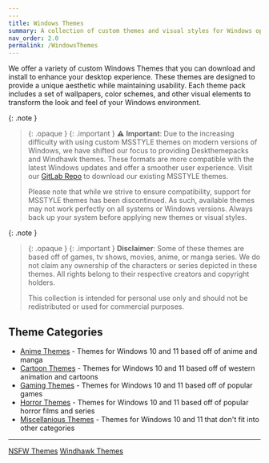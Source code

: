 ```yaml
---
---
title: Windows Themes
summary: A collection of custom themes and visual styles for Windows operating systems.
nav_order: 2.0
permalink: /WindowsThemes
---
```


We offer a variety of custom Windows Themes that you can download and install to enhance your desktop experience. These themes are designed to provide a unique aesthetic while maintaining usability. Each theme pack includes a set of wallpapers, color schemes, and other visual elements to transform the look and feel of your Windows environment.

{: .note  }
> {: .opaque }
> {: .important }
> ⚠️ **Important**: Due to the increasing difficulty with using custom MSSTYLE themes on modern versions of Windows, we have shifted our focus to providing Deskthemepacks and Windhawk themes. These formats are more compatible with the latest Windows updates and offer a smoother user experience. Visit our [GitLab Repo](https://gitlab.com/the-back-room/) to download our existing MSSTYLE themes.
> 
> Please note that while we strive to ensure compatibility, support for MSSTYLE themes has been discontinued. As such, available themes may not work perfectly on all systems or Windows versions. Always back up your system before applying new themes or visual styles.

{: .note }
> {: .opaque }
> {: .important }
> **Disclaimer**: Some of these themes are based off of games, tv shows, movies, anime, or manga series. We do not claim any ownership of the characters or series depicted in these themes. All rights belong to their respective creators and copyright holders.
> 
> This collection is intended for personal use only and should not be redistributed or used for commercial purposes.

## Theme Categories

- [Anime Themes](/WindowsThemes/c/Anime) - Themes for Windows 10 and 11 based off of anime and manga
- [Cartoon Themes](/WindowsThemes/c/Cartoon) - Themes for Windows 10 and 11 based off of western animation and cartoons
- [Gaming Themes](/WindowsThemes/c/Gaming) - Themes for Windows 10 and 11 based off of popular games
- [Horror Themes](/WindowsThemes/c/Horror) - Themes for Windows 10 and 11 based off of popular horror films and series
- [Miscellanious Themes](/WindowsThemes/c/Miscellanious) - Themes for Windows 10 and 11 that don't fit into other categories

---

<div class="text-delta">
<a href="https://the-back-room.info/WindowsThemes/NSFWThemes" class="btn btn--secondary btn--sm">NSFW Themes</a> 
<a href="https://the-back-room.info/WindowsThemes/WindhawkThemes" class="btn btn--secondary btn--sm">Windhawk Themes</a>
</div>
